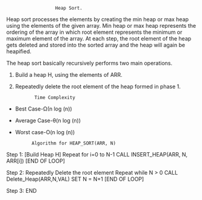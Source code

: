                       Heap Sort.
Heap sort processes the elements by creating the min heap or max heap using the elements of the given array. Min heap or max heap represents the ordering of the array in which root element represents the minimum or maximum element of the array. At each step, the root element of the heap gets deleted and stored into the sorted array and the heap will again be heapified.

The heap sort basically recursively performs two main operations.

1. Build a heap H, using the elements of ARR.
2. Repeatedly delete the root element of the heap formed in phase 1.

              Time Complexity	

* Best Case-Ω(n log (n))
* Average Case-θ(n log (n))	
* Worst case-O(n log (n))

            Algorithm for HEAP_SORT(ARR, N)

Step 1: [Build Heap H]
Repeat for i=0 to N-1
CALL INSERT_HEAP(ARR, N, ARR[i])
[END OF LOOP]

Step 2: Repeatedly Delete the root element
Repeat while N > 0
CALL Delete_Heap(ARR,N,VAL)
SET N = N+1
[END OF LOOP]

Step 3: END